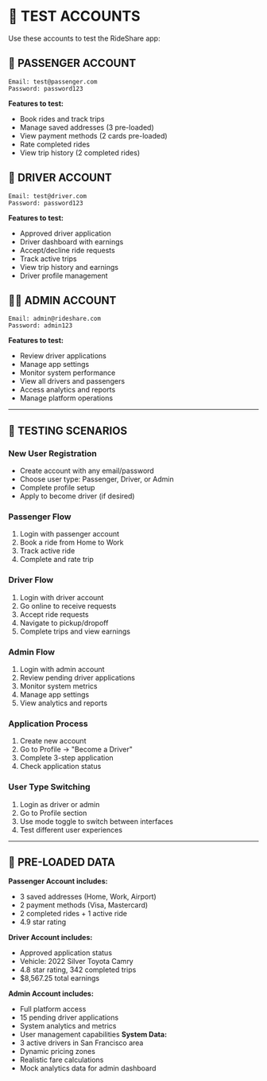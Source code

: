 # 🧪 TEST ACCOUNTS

Use these accounts to test the RideShare app:

## 👤 **PASSENGER ACCOUNT**
```
Email: test@passenger.com
Password: password123
```
**Features to test:**
- Book rides and track trips
- Manage saved addresses (3 pre-loaded)
- View payment methods (2 cards pre-loaded)
- Rate completed rides
- View trip history (2 completed rides)

## 🚗 **DRIVER ACCOUNT**
```
Email: test@driver.com  
Password: password123
```
**Features to test:**
- Approved driver application
- Driver dashboard with earnings
- Accept/decline ride requests
- Track active trips
- View trip history and earnings
- Driver profile management

## 👨‍💼 **ADMIN ACCOUNT**
```
Email: admin@rideshare.com
Password: admin123
```
**Features to test:**
- Review driver applications
- Manage app settings
- Monitor system performance
- View all drivers and passengers
- Access analytics and reports
- Manage platform operations

---

## 🎯 **TESTING SCENARIOS**

### **New User Registration**
- Create account with any email/password
- Choose user type: Passenger, Driver, or Admin
- Complete profile setup
- Apply to become driver (if desired)

### **Passenger Flow**
1. Login with passenger account
2. Book a ride from Home to Work
3. Track active ride
4. Complete and rate trip

### **Driver Flow**
1. Login with driver account
2. Go online to receive requests
3. Accept ride requests
4. Navigate to pickup/dropoff
5. Complete trips and view earnings

### **Admin Flow**
1. Login with admin account
2. Review pending driver applications
3. Monitor system metrics
4. Manage app settings
5. View analytics and reports
### **Application Process**
1. Create new account
2. Go to Profile → "Become a Driver"
3. Complete 3-step application
4. Check application status

### **User Type Switching**
1. Login as driver or admin
2. Go to Profile section
3. Use mode toggle to switch between interfaces
4. Test different user experiences
---

## 📱 **PRE-LOADED DATA**

**Passenger Account includes:**
- 3 saved addresses (Home, Work, Airport)
- 2 payment methods (Visa, Mastercard)
- 2 completed rides + 1 active ride
- 4.9 star rating

**Driver Account includes:**
- Approved application status
- Vehicle: 2022 Silver Toyota Camry
- 4.8 star rating, 342 completed trips
- $8,567.25 total earnings

**Admin Account includes:**
- Full platform access
- 15 pending driver applications
- System analytics and metrics
- User management capabilities
**System Data:**
- 3 active drivers in San Francisco area
- Dynamic pricing zones
- Realistic fare calculations
- Mock analytics data for admin dashboard